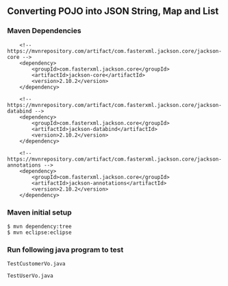 
## Converting POJO into JSON String, Map and List


### Maven Dependencies

		<!-- https://mvnrepository.com/artifact/com.fasterxml.jackson.core/jackson-core -->
		<dependency>
		    <groupId>com.fasterxml.jackson.core</groupId>
		    <artifactId>jackson-core</artifactId>
		    <version>2.10.2</version>
		</dependency>
		
		<!-- https://mvnrepository.com/artifact/com.fasterxml.jackson.core/jackson-databind -->
		<dependency>
		    <groupId>com.fasterxml.jackson.core</groupId>
		    <artifactId>jackson-databind</artifactId>
		    <version>2.10.2</version>
		</dependency>
				
		<!-- https://mvnrepository.com/artifact/com.fasterxml.jackson.core/jackson-annotations -->
		<dependency>
		    <groupId>com.fasterxml.jackson.core</groupId>
		    <artifactId>jackson-annotations</artifactId>
		    <version>2.10.2</version>
		</dependency>

### Maven initial setup

	$ mvn dependency:tree
	$ mvn eclipse:eclipse
	

### Run following java program to test

	TestCustomerVo.java
	
	TestUserVo.java